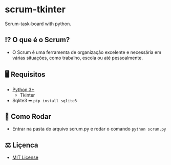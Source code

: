 # scrum-tkinter


Scrum-task-board with python.


## ⁉ O que é o Scrum?

- O Scrum é uma ferramenta de organização excelente e necessária em várias situações, como trabalho, escola ou até pessoalmente.


## 🖥 Requisitos

- [Python 3+](http://www.python.org/)
    - Tkinter
- Sqlite3 ➡ ``pip install sqlite3``


## 🎡 Como Rodar

- Entrar na pasta do arquivo scrum.py e rodar o comando `python scrum.py`


## ⚖ Liçenca

- [MIT License](https://github.com/luisassmann/scrum-tkinter/blob/master/LICENSE?raw=True)

